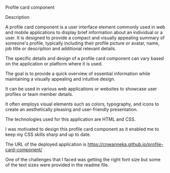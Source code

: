 Profile card component

Description

A profile card component is a user interface element commonly used in web and mobile applications to display brief information about an individual or a user. It is designed to provide a compact and visually appealing summary of someone's profile, typically including their profile picture or avatar, name, job title or description and additional relevant details. 

The specific details and design of a profile card component can vary based on the application or platform where it is used.

The goal is to provide a quick overview of essential information while maintaining a visually appealing and intuitive design.

It can be used in various web applications or websites to showcase user profiles or team member details.

It often employs visual elements such as colors, typography, and icons to create an aesthetically pleasing and user-friendly presentation.

The technologies used for this application are HTML and CSS.

I was motivated to design this profile card component as it enabled me to keep my CSS skills sharp and up to date.

The URL of the deployed application is 
https://cnwanneka.github.io/profile-card-component/

One of the challenges that I faced was getting the right font size but some of the text sizes were provided in the readme file.



